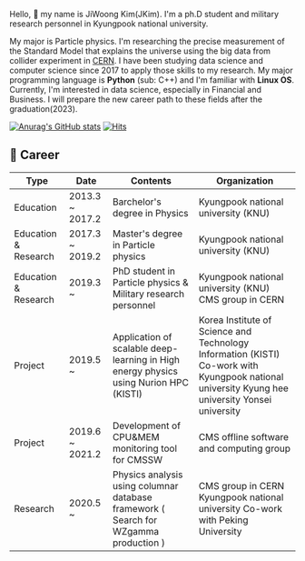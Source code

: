 Hello, 👋 my name is JiWoong Kim(JKim). I'm a ph.D student and military research personnel in Kyungpook national university.

My major is Particle physics. I'm researching the precise measurement of the Standard Model that explains the universe using the big data from collider experiment in [CERN](https://home.cern/).
I have been studying data science and computer science since 2017 to apply those skills to my research. My major programming language is **Python** (sub: C++) and I'm familiar with **Linux OS**. Currently, I'm interested in data science, especially in Financial and Business. I will prepare the new career path to these fields after the graduation(2023).

[![Anurag's GitHub stats](https://github-readme-stats.vercel.app/api?username=ico1036)](https://github.com/anuraghazra/github-readme-stats)
[![Hits](https://hits.seeyoufarm.com/api/count/incr/badge.svg?url=https%3A%2F%2Fgithub.com%2Fico1036&count_bg=%2379C83D&title_bg=%23555555&icon=&icon_color=%23E7E7E7&title=hits&edge_flat=false)](https://hits.seeyoufarm.com)


## :briefcase: Career


| Type                 | Date            | Contents                                                                              | Organization                                                                                                                                      |
|----------------------|-----------------|---------------------------------------------------------------------------------------|---------------------------------------------------------------------------------------------------------------------------------------------------|
| Education            | 2013.3 ~ 2017.2 | Barchelor's degree in Physics                                                         | Kyungpook national university (KNU)                                                                                                               |
| Education & Research | 2017.3 ~ 2019.2 | Master's degree in Particle physics                                                   | Kyungpook national university (KNU)                                                                                                               |
| Education & Research | 2019.3 ~        | PhD student in Particle physics & Military research personnel                         | Kyungpook national university (KNU) CMS group in CERN                                                                                             |
| Project              | 2019.5 ~        | Application of scalable deep-learning in High energy physics using Nurion HPC (KISTI) | Korea Institute of Science and Technology Information (KISTI)  Co-work with  Kyungpook national university Kyung hee university Yonsei university |
| Project              | 2019.6 ~ 2021.2 | Development of CPU&MEM monitoring tool for CMSSW                                      | CMS offline software and computing group                                                                                                          |
| Research             | 2020.5 ~        | Physics analysis using columnar database framework ( Search for WZgamma production )  | CMS group in CERN Kyungpook national university  Co-work with Peking University                                                                   |
